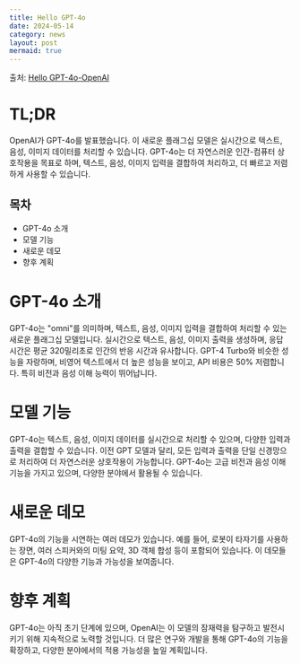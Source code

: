```yaml
---
title: Hello GPT-4o
date: 2024-05-14
category: news
layout: post
mermaid: true
---
```

출처: [Hello GPT-4o-OpenAI](https://openai.com/index/hello-gpt-4o/)

# TL;DR
OpenAI가 GPT-4o를 발표했습니다. 이 새로운 플래그십 모델은 실시간으로 텍스트, 음성, 이미지 데이터를 처리할 수 있습니다. GPT-4o는 더 자연스러운 인간-컴퓨터 상호작용을 목표로 하며, 텍스트, 음성, 이미지 입력을 결합하여 처리하고, 더 빠르고 저렴하게 사용할 수 있습니다.

## 목차
- GPT-4o 소개
- 모델 기능
- 새로운 데모
- 향후 계획

# GPT-4o 소개
GPT-4o는 "omni"를 의미하며, 텍스트, 음성, 이미지 입력을 결합하여 처리할 수 있는 새로운 플래그십 모델입니다. 실시간으로 텍스트, 음성, 이미지 출력을 생성하며, 응답 시간은 평균 320밀리초로 인간의 반응 시간과 유사합니다. GPT-4 Turbo와 비슷한 성능을 자랑하며, 비영어 텍스트에서 더 높은 성능을 보이고, API 비용은 50% 저렴합니다. 특히 비전과 음성 이해 능력이 뛰어납니다.

# 모델 기능
GPT-4o는 텍스트, 음성, 이미지 데이터를 실시간으로 처리할 수 있으며, 다양한 입력과 출력을 결합할 수 있습니다. 이전 GPT 모델과 달리, 모든 입력과 출력을 단일 신경망으로 처리하여 더 자연스러운 상호작용이 가능합니다. GPT-4o는 고급 비전과 음성 이해 기능을 가지고 있으며, 다양한 분야에서 활용될 수 있습니다.

# 새로운 데모
GPT-4o의 기능을 시연하는 여러 데모가 있습니다. 예를 들어, 로봇이 타자기를 사용하는 장면, 여러 스피커와의 미팅 요약, 3D 객체 합성 등이 포함되어 있습니다. 이 데모들은 GPT-4o의 다양한 기능과 가능성을 보여줍니다.

# 향후 계획
GPT-4o는 아직 초기 단계에 있으며, OpenAI는 이 모델의 잠재력을 탐구하고 발전시키기 위해 지속적으로 노력할 것입니다. 더 많은 연구와 개발을 통해 GPT-4o의 기능을 확장하고, 다양한 분야에서의 적용 가능성을 높일 계획입니다.
